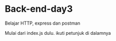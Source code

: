 # Back-end-day3
Belajar HTTP, express dan postman

Mulai dari index.js dulu. ikuti petunjuk di dalamnya
